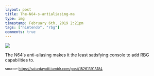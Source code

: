 ```yaml
---
layout: post
title: The-N64-s-antialiasing-ma
type: img
timestamp: February 6th, 2019 2:21pm
tags: ["nintendo", "rbg"]
comments: true
---
```

<img src="https://saturdayxiii.github.io/media/182613913184.jpg"/>

The N64′s anti-aliasing makes it the least satisfying console to add RBG capabilities to.
 
  
<small>source: https://saturdayxiii.tumblr.com/post/182613913184</small>